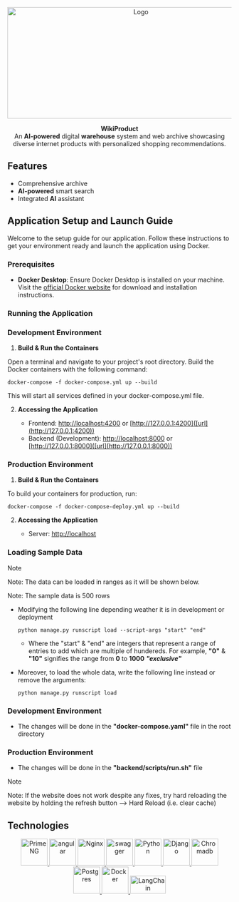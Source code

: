
<p align="center">
  <a href="https://wikiproduct.up.railway.app/"><img src="https://github.com/WikiProductOfficial/WikiProductOfficial/assets/130275283/84e08fc1-b327-4442-b67e-9269dfeb60f3" alt="Logo" width="584.5" height="250"/></a>
</p>
<p align="center">
    <b>WikiProduct</b> <br />
    An <b>AI-powered</b> digital <b>warehouse</b> system and web archive showcasing <br> diverse internet products with personalized shopping recommendations.
</p>

## Features
* Comprehensive archive
* **AI-powered** smart search
* Integrated **AI** assistant

## Application Setup and Launch Guide

Welcome to the setup guide for our application. Follow these instructions to get your environment ready and launch the application using Docker.

### Prerequisites

* **Docker Desktop**: Ensure Docker Desktop is installed on your machine. Visit the [official Docker website]([url](https://www.docker.com/products/docker-desktop/)) for download and installation instructions.

### Running the Application

### Development Environment

1. **Build & Run the Containers**
   
Open a terminal and navigate to your project's root directory. Build the Docker containers with the following command:

```docker-compose -f docker-compose.yml up --build```

This will start all services defined in your docker-compose.yml file.

2. **Accessing the Application**
   
    - Frontend: [http://localhost:4200]([url](http://localhost:4200)) or [http://127.0.0.1:4200]([url](http://127.0.0.1:4200))
    - Backend (Development): [http://localhost:8000]([url](http://localhost:8000)) or [http://127.0.0.1:8000]([url](http://127.0.0.1:8000))

### Production Environment

1. **Build & Run the Containers**
   
To build your containers for production, run:

```docker-compose -f docker-compose-deploy.yml up --build```

2. **Accessing the Application**
   
    - Server: [http://localhost]([url](http://localhost))


### Loading  Sample Data
> [!NOTE]
> Note: The data can be loaded in ranges as it will be shown below.
> 
> Note: The sample data is 500 rows

* Modifying the following line depending weather it is in development or deployment
  
    ``python manage.py runscript load --script-args "start" "end"``
   * Where the "start" & "end" are integers that represent a range of entries to add which are multiple of hundereds. For example, **"0"** & **"10"** signifies the range from **0** to **1000** ***"exclusive"***
* Moreover, to load the whole data, write the following line instead or remove the arguments:

    ``python manage.py runscript load``

### Development Environment
* The changes will be done in the **"docker-compose.yaml"** file in the root directory

### Production Environment
* The changes will be done in the **"backend/scripts/run.sh"** file

> [!NOTE]
> Note: If the website does not work despite any fixes, try hard reloading the website by holding the refresh button --> Hard Reload (i.e. clear cache)

## Technologies

<p align="center"> 
    <a href="https://primeng.org/" target="_blank" rel="noreferrer"> <img src="https://github.com/WikiProductOfficial/WikiProductOfficial/assets/130275283/686aa3a8-8e5b-4094-9e59-b670b871465d" alt="PrimeNG" width="60" height="60"/> </a>
    <a href="https://angular.io" target="_blank" rel="noreferrer"> <img src="https://cdn.jsdelivr.net/gh/devicons/devicon@latest/icons/angular/angular-original.svg" alt="angular" width="60" height="60"/> </a>
    <a href="https://www.nginx.com/" target="_blank" rel="noreferrer"> <img src="https://cdn.jsdelivr.net/gh/devicons/devicon@latest/icons/nginx/nginx-original.svg" alt="Nginx" width="60" height="60"/> </a>
    <a href="https://swagger.io/" target="_blank" rel="noreferrer"> <img src="https://cdn.jsdelivr.net/gh/devicons/devicon@latest/icons/swagger/swagger-original.svg" alt="swagger" width="60" height="60"/> </a>
    <a href="https://www.python.org/" target="_blank" rel="noreferrer"> <img src="https://cdn.jsdelivr.net/gh/devicons/devicon@latest/icons/python/python-original.svg" alt="Python" width="60" height="60"/> </a>
    <a href="https://www.djangoproject.com/" target="_blank" rel="noreferrer"> <img src=https://github.com/WikiProductOfficial/WikiProductOfficial/assets/130275283/ed700ca2-9f6c-456d-8551-aad5c8c8f268" alt="Django" width="60" height="60"/> </a>
    <a href="https://docs.trychroma.com/" target="_blank" rel="noreferrer"> <img src="https://docs.trychroma.com/img/chroma.svg" alt="Chromadb" width="60" height="60"/> </a>
    <a href="https://www.postgresql.org/" target="_blank" rel="noreferrer"> <img src="https://cdn.jsdelivr.net/gh/devicons/devicon@latest/icons/postgresql/postgresql-original.svg" alt="Postgres" width="60" height="60"/> </a>
    <a href="https://www.docker.com" target="_blank" rel="noreferrer"> <img src="https://cdn.jsdelivr.net/gh/devicons/devicon@latest/icons/docker/docker-original.svg" alt="Docker" width="60" height="60"/> </a>
    <a href="https://www.docker.com" target="_blank" rel="noreferrer"> <img src="https://github.com/WikiProductOfficial/WikiProductOfficial/assets/130275283/ae531b4f-fad7-440d-a223-750f32cf9862" alt="LangChain" width="80" height="40"/> </a>
</p>
